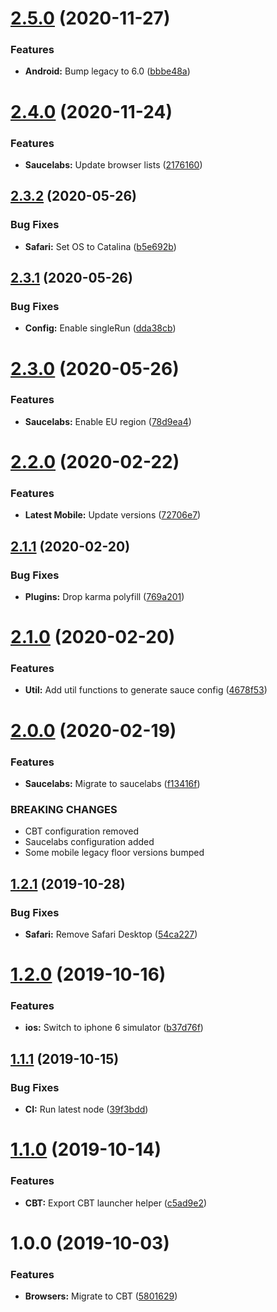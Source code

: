 # [2.5.0](https://github.com/ideal-postcodes/supported-browsers/compare/2.4.0...2.5.0) (2020-11-27)


### Features

* **Android:** Bump legacy to 6.0 ([bbbe48a](https://github.com/ideal-postcodes/supported-browsers/commit/bbbe48a))

# [2.4.0](https://github.com/ideal-postcodes/supported-browsers/compare/2.3.2...2.4.0) (2020-11-24)


### Features

* **Saucelabs:** Update browser lists ([2176160](https://github.com/ideal-postcodes/supported-browsers/commit/2176160))

## [2.3.2](https://github.com/ideal-postcodes/supported-browsers/compare/2.3.1...2.3.2) (2020-05-26)


### Bug Fixes

* **Safari:** Set OS to Catalina ([b5e692b](https://github.com/ideal-postcodes/supported-browsers/commit/b5e692b))

## [2.3.1](https://github.com/ideal-postcodes/supported-browsers/compare/2.3.0...2.3.1) (2020-05-26)


### Bug Fixes

* **Config:** Enable singleRun ([dda38cb](https://github.com/ideal-postcodes/supported-browsers/commit/dda38cb))

# [2.3.0](https://github.com/ideal-postcodes/supported-browsers/compare/2.2.0...2.3.0) (2020-05-26)


### Features

* **Saucelabs:** Enable EU region ([78d9ea4](https://github.com/ideal-postcodes/supported-browsers/commit/78d9ea4))

# [2.2.0](https://github.com/ideal-postcodes/supported-browsers/compare/2.1.1...2.2.0) (2020-02-22)


### Features

* **Latest Mobile:** Update versions ([72706e7](https://github.com/ideal-postcodes/supported-browsers/commit/72706e7))

## [2.1.1](https://github.com/ideal-postcodes/supported-browsers/compare/2.1.0...2.1.1) (2020-02-20)


### Bug Fixes

* **Plugins:** Drop karma polyfill ([769a201](https://github.com/ideal-postcodes/supported-browsers/commit/769a201))

# [2.1.0](https://github.com/ideal-postcodes/supported-browsers/compare/2.0.0...2.1.0) (2020-02-20)


### Features

* **Util:** Add util functions to generate sauce config ([4678f53](https://github.com/ideal-postcodes/supported-browsers/commit/4678f53))

# [2.0.0](https://github.com/ideal-postcodes/supported-browsers/compare/1.2.1...2.0.0) (2020-02-19)


### Features

* **Saucelabs:** Migrate to saucelabs ([f13416f](https://github.com/ideal-postcodes/supported-browsers/commit/f13416f))


### BREAKING CHANGES

- CBT configuration removed
- Saucelabs configuration added
- Some mobile legacy floor versions bumped

## [1.2.1](https://github.com/ideal-postcodes/supported-browsers/compare/1.2.0...1.2.1) (2019-10-28)


### Bug Fixes

* **Safari:** Remove Safari Desktop ([54ca227](https://github.com/ideal-postcodes/supported-browsers/commit/54ca227))

# [1.2.0](https://github.com/ideal-postcodes/supported-browsers/compare/1.1.1...1.2.0) (2019-10-16)


### Features

* **ios:** Switch to iphone 6 simulator ([b37d76f](https://github.com/ideal-postcodes/supported-browsers/commit/b37d76f))

## [1.1.1](https://github.com/ideal-postcodes/supported-browsers/compare/1.1.0...1.1.1) (2019-10-15)


### Bug Fixes

* **CI:** Run latest node ([39f3bdd](https://github.com/ideal-postcodes/supported-browsers/commit/39f3bdd))

# [1.1.0](https://github.com/ideal-postcodes/supported-browsers/compare/1.0.0...1.1.0) (2019-10-14)


### Features

* **CBT:** Export CBT launcher helper ([c5ad9e2](https://github.com/ideal-postcodes/supported-browsers/commit/c5ad9e2))

# 1.0.0 (2019-10-03)


### Features

* **Browsers:** Migrate to CBT ([5801629](https://github.com/ideal-postcodes/supported-browsers/commit/5801629))
